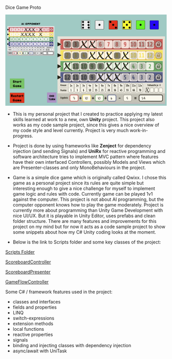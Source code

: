 Dice Game Proto

![image](DiceGamePhoto.png)


- This is my personal project that I created to practice applying my latest skills learned at work to a new, own **Unity** project. This project also works as my code sample project, since this gives a nice overview of my code style and level currently. Project is very much work-in-progress.


- Project is done by using frameworks like **Zenject** for dependency injection (and sending Signals) and **UniRx** for reactive programming and software architecture tries to implement MVC pattern where features have their own interfaced Controllers, possibly Models and Views which are Presenter-classes and only MonoBehaviours in the project.


- Game is a simple dice game which is originally called Qwixx. I chose this game as a personal project since its rules are quite simple but interesting enough to give a nice challenge for myself to implement game logic and rules with code. Currently game can be played 1v1 against the computer. This project is not about AI programming, but the computer opponent knows how to play the game moderately. Project is currently more about programming than Unity Game Development with nice UI/UX. But it is playable in Unity Editor, uses prefabs and clean folder structure. There are many features and improvements for this project on my mind but for now it acts as a code sample project to show some snippets about how my C# Unity coding looks at the moment.


- Below is the link to Scripts folder and some key classes of the project:

[Scripts Folder](Assets/Scripts)

[ScoreboardController](Assets/Scripts/Scoreboard/ScoreboardController.cs)

[ScoreboardPresenter](Assets/Scripts/Scoreboard/ScoreboardPresenter.cs)

[GameFlowController](Assets/Scripts/GameFlow/GameFlowController.cs)

Some C# / framework features used in the project:

- classes and interfaces
- fields and properties
- LINQ
- switch-expressions
- extension methods
- local functions
- reactive properties
- signals
- binding and injecting classes with dependency injection
- async/await with UniTask
